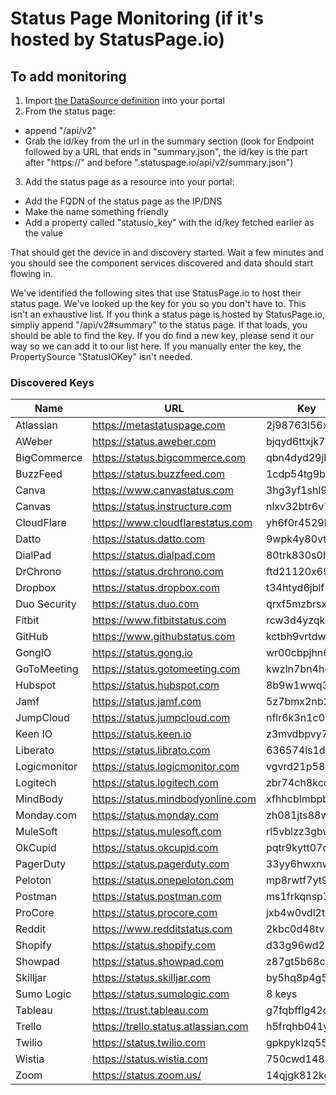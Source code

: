# Status Page Monitoring (if it's hosted by StatusPage.io)

## To add monitoring
1. Import [the DataSource definition](StatusIOServiceStatus/StatusIOServiceStatus.xml) into your portal
2. From the status page:
  * append "/api/v2"
  * Grab the id/key from the url in the summary section (look for Endpoint followed by a URL that ends in "summary.json", the id/key is the part after "https://" and before ".statuspage.io/api/v2/summary.json")
3. Add the status page as a resource into your portal:
  * Add the FQDN of the status page as the IP/DNS
  * Make the name something friendly
  * Add a property called "statusio_key" with the id/key fetched earlier as the value
  
That should get the device in and discovery started. Wait a few minutes and you should see the component services discovered and data should start flowing in.

We've identified the following sites that use StatusPage.io to host their status page. We've looked up the key for you so you don't have to. This isn't an exhaustive list. If you think a status page is hosted by StatusPage.io, simpliy append "/api/v2#summary" to the status page. If that loads, you should be able to find the key. If you do find a new key, please send it our way so we can add it to our list here. If you manually enter the key, the PropertySource "StatusIOKey" isn't needed.
### Discovered Keys
|Name|URL|Key|
|---|---|---|
|Atlassian|https://metastatuspage.com|2j98763l56x|
|AWeber|https://status.aweber.com|bjqyd6ttxjk7|
|BigCommerce|https://status.bigcommerce.com|qbn4dyd29jby|
|BuzzFeed|https://status.buzzfeed.com|1cdp54tg9bv9|
|Canva|https://www.canvastatus.com|3hg3yf1shl9k|
|Canvas|https://status.instructure.com|nlxv32btr6v7|
|CloudFlare|https://www.cloudflarestatus.com|yh6f0r4529hb|
|Datto|https://status.datto.com|9wpk4y80vt4s|
|DialPad|https://status.dialpad.com|80trk830s0hg|
|DrChrono|https://status.drchrono.com|ftd21120x69r|
|Dropbox|https://status.dropbox.com|t34htyd6jblf|
|Duo Security|https://status.duo.com|qrxf5mzbrsxw|
|Fitbit|https://www.fitbitstatus.com|rcw3d4yzqkqg|
|GitHub|https://www.githubstatus.com|kctbh9vrtdwd|
|GongIO|https://status.gong.io|wr00cbpjhn6r|
|GoToMeeting|https://status.gotomeeting.com|kwzln7bn4hg8|
|Hubspot|https://status.hubspot.com|8b9w1wwq3g7d|
|Jamf|https://status.jamf.com|5z7bmx2nb2yj|
|JumpCloud|https://status.jumpcloud.com|nflr6k3n1c0h|
|Keen IO|https://status.keen.io|z3mvdbpvy7yh|
|Liberato|https://status.librato.com|636574ls1dpd|
|Logicmonitor|https://status.logicmonitor.com|vgvrd21p58vb|
|Logitech|https://status.logitech.com|zbr74ch8kcdy|
|MindBody|https://status.mindbodyonline.com|xfhhcblmbpbd|
|Monday.com|https://status.monday.com|zh081jts88wj|
|MuleSoft|https://status.mulesoft.com|rl5vblzz3gbw|
|OkCupid|https://status.okcupid.com|pqtr9kytt07d|
|PagerDuty|https://status.pagerduty.com|33yy6hwxnwr3|
|Peloton|https://status.onepeloton.com|mp8rwtf7yt9p|
|Postman|https://status.postman.com|ms1frkqnsp7r|
|ProCore|https://status.procore.com|jxb4w0vdl2tv|
|Reddit|https://www.redditstatus.com|2kbc0d48tv3j|
|Shopify|https://status.shopify.com|d33g96wd23dd|
|Showpad|https://status.showpad.com|z87gt5b68cql|
|Skilljar|https://status.skilljar.com|by5hq8p4g556|
|Sumo Logic|https://status.sumologic.com|8 keys|
|Tableau|https://trust.tableau.com|g7fqbfflg42q|
|Trello|https://trello.status.atlassian.com|h5frqhb041yq|
|Twilio|https://status.twilio.com|gpkpyklzq55q|
|Wistia|https://status.wistia.com|750cwd148kqj|
|Zoom|https://status.zoom.us/|14qjgk812kgk|
